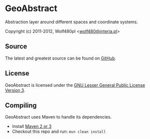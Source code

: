 GeoAbstract
===========
Abstraction layer around different spaces and coordinate systems.

Copyright (c) 2011-2012, Wolf480pl <<wolf480@interia.pl>>

Source
------
The latest and greatest source can be found on [GitHub].  

License
-------
GeoAbstract is licensed under the [GNU Lesser General Public License Version 3][License].

Compiling
---------
GeoAbstract uses Maven to handle its dependencies.

* Install [Maven 2 or 3](http://maven.apache.org/download.html)
* Checkout this repo and run: `mvn clean install`

[GitHub]: https://github.com/Wolf480pl/GeoAbstract
[License]: http://www.gnu.org/licenses/lgpl.html

